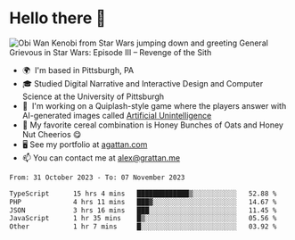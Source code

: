 <!--
**GameDog9988/GameDog9988** is a ✨ _special_ ✨ repository because its `README.md` (this file) appears on your GitHub profile.

Here are some ideas to get you started:

- 🔭 I’m currently working on ...
- 🌱 I’m currently learning ...
- 👯 I’m looking to collaborate on ...
- 🤔 I’m looking for help with ...
- 💬 Ask me about ...
- 📫 How to reach me: ...
- 😄 Pronouns: ...
- ⚡ Fun fact: ...
-->



Hello there 👋
==================================

![Obi Wan Kenobi from Star Wars jumping down and greeting General Grievous in Star Wars: Episode III – Revenge of the Sith](https://github.com/agrattan0820/agrattan0820/assets/51346343/689e56eb-29be-46a5-a079-28ea727b5f7e)


- 🌍  I'm based in Pittsburgh, PA
- 🎓  Studied Digital Narrative and Interactive Design and Computer Science at the University of Pittsburgh
- 👾  I'm working on a Quiplash-style game where the players answer with AI-generated images called [Artificial Unintelligence](https://github.com/agrattan0820/artificial-unintelligence)
- 🥣  My favorite cereal combination is Honey Bunches of Oats and Honey Nut Cheerios 😋
- 🖥️  See my portfolio at [agattan.com](http://agrattan.com/)
- 📫  You can contact me at [alex@grattan.me](mailto:alex@grattan.me)

<!--START_SECTION:waka-->

```txt
From: 31 October 2023 - To: 07 November 2023

TypeScript      15 hrs 4 mins   █████████████▒░░░░░░░░░░░   52.88 %
PHP             4 hrs 11 mins   ███▓░░░░░░░░░░░░░░░░░░░░░   14.67 %
JSON            3 hrs 16 mins   ███░░░░░░░░░░░░░░░░░░░░░░   11.45 %
JavaScript      1 hr 35 mins    █▒░░░░░░░░░░░░░░░░░░░░░░░   05.56 %
Other           1 hr 7 mins     █░░░░░░░░░░░░░░░░░░░░░░░░   03.92 %
```

<!--END_SECTION:waka-->
